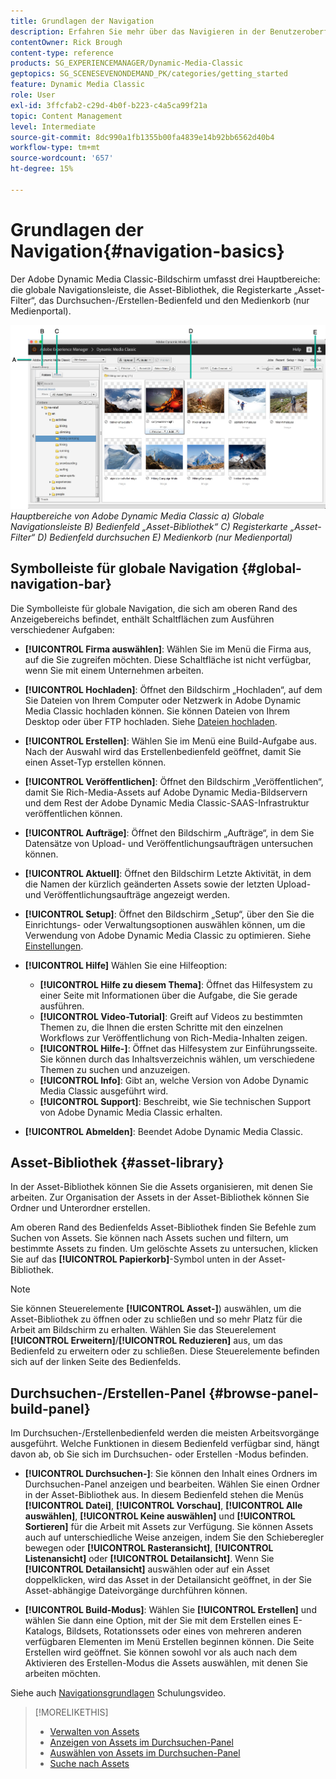 ```yaml
---
title: Grundlagen der Navigation
description: Erfahren Sie mehr über das Navigieren in der Benutzeroberfläche von Adobe Dynamic Media Classic.
contentOwner: Rick Brough
content-type: reference
products: SG_EXPERIENCEMANAGER/Dynamic-Media-Classic
geptopics: SG_SCENESEVENONDEMAND_PK/categories/getting_started
feature: Dynamic Media Classic
role: User
exl-id: 3ffcfab2-c29d-4b0f-b223-c4a5ca99f21a
topic: Content Management
level: Intermediate
source-git-commit: 8dc990a1fb1355b00fa4839e14b92bb6562d40b4
workflow-type: tm+mt
source-wordcount: '657'
ht-degree: 15%

---
```


# Grundlagen der Navigation{#navigation-basics}

Der Adobe Dynamic Media Classic-Bildschirm umfasst drei Hauptbereiche: die globale Navigationsleiste, die Asset-Bibliothek, die Registerkarte „Asset-Filter“, das Durchsuchen-/Erstellen-Bedienfeld und den Medienkorb (nur Medienportal).

![Navigationsgrundlagen](/help/using/assets/gs_navigation_basics_popup_popup.png)
*Hauptbereiche von Adobe Dynamic Media Classic*
*a) Globale Navigationsleiste B) Bedienfeld „Asset-Bibliothek“ C) Registerkarte „Asset-Filter“ D) Bedienfeld durchsuchen E) Medienkorb (nur Medienportal)*

## Symbolleiste für globale Navigation {#global-navigation-bar}

Die Symbolleiste für globale Navigation, die sich am oberen Rand des Anzeigebereichs befindet, enthält Schaltflächen zum Ausführen verschiedener Aufgaben:

* **[!UICONTROL Firma auswählen]**: Wählen Sie im Menü die Firma aus, auf die Sie zugreifen möchten. Diese Schaltfläche ist nicht verfügbar, wenn Sie mit einem Unternehmen arbeiten.

* **[!UICONTROL Hochladen]**: Öffnet den Bildschirm „Hochladen“, auf dem Sie Dateien von Ihrem Computer oder Netzwerk in Adobe Dynamic Media Classic hochladen können. Sie können Dateien von Ihrem Desktop oder über FTP hochladen. Siehe [Dateien hochladen](/help/using/uploading-files.md).

* **[!UICONTROL Erstellen]**: Wählen Sie im Menü eine Build-Aufgabe aus. Nach der Auswahl wird das Erstellenbedienfeld geöffnet, damit Sie einen Asset-Typ erstellen können.

* **[!UICONTROL Veröffentlichen]**: Öffnet den Bildschirm „Veröffentlichen“, damit Sie Rich-Media-Assets auf Adobe Dynamic Media-Bildservern und dem Rest der Adobe Dynamic Media Classic-SAAS-Infrastruktur veröffentlichen können.

* **[!UICONTROL Aufträge]**: Öffnet den Bildschirm „Aufträge“, in dem Sie Datensätze von Upload- und Veröffentlichungsaufträgen untersuchen können.

* **[!UICONTROL Aktuell]**: Öffnet den Bildschirm Letzte Aktivität, in dem die Namen der kürzlich geänderten Assets sowie der letzten Upload- und Veröffentlichungsaufträge angezeigt werden.

* **[!UICONTROL Setup]**: Öffnet den Bildschirm „Setup“, über den Sie die Einrichtungs- oder Verwaltungsoptionen auswählen können, um die Verwendung von Adobe Dynamic Media Classic zu optimieren. Siehe [Einstellungen](/help/using/setup-basics.md).

* **[!UICONTROL Hilfe]** Wählen Sie eine Hilfeoption:

   * **[!UICONTROL Hilfe zu diesem Thema]**: Öffnet das Hilfesystem zu einer Seite mit Informationen über die Aufgabe, die Sie gerade ausführen.
   * **[!UICONTROL Video-Tutorial]**: Greift auf Videos zu bestimmten Themen zu, die Ihnen die ersten Schritte mit den einzelnen Workflows zur Veröffentlichung von Rich-Media-Inhalten zeigen.
   * **[!UICONTROL Hilfe-]**: Öffnet das Hilfesystem zur Einführungsseite. Sie können durch das Inhaltsverzeichnis wählen, um verschiedene Themen zu suchen und anzuzeigen.
   * **[!UICONTROL Info]**: Gibt an, welche Version von Adobe Dynamic Media Classic ausgeführt wird.
   * **[!UICONTROL Support]**: Beschreibt, wie Sie technischen Support von Adobe Dynamic Media Classic erhalten.

* **[!UICONTROL Abmelden]**: Beendet Adobe Dynamic Media Classic.

## Asset-Bibliothek {#asset-library}

In der Asset-Bibliothek können Sie die Assets organisieren, mit denen Sie arbeiten. Zur Organisation der Assets in der Asset-Bibliothek können Sie Ordner und Unterordner erstellen.

Am oberen Rand des Bedienfelds Asset-Bibliothek finden Sie Befehle zum Suchen von Assets. Sie können nach Assets suchen und filtern, um bestimmte Assets zu finden. Um gelöschte Assets zu untersuchen, klicken Sie auf das **[!UICONTROL Papierkorb]**-Symbol unten in der Asset-Bibliothek.

>[!NOTE]
>
>Sie können Steuerelemente **[!UICONTROL Asset-]**) auswählen, um die Asset-Bibliothek zu öffnen oder zu schließen und so mehr Platz für die Arbeit am Bildschirm zu erhalten. Wählen Sie das Steuerelement **[!UICONTROL Erweitern]**/**[!UICONTROL Reduzieren]** aus, um das Bedienfeld zu erweitern oder zu schließen. Diese Steuerelemente befinden sich auf der linken Seite des Bedienfelds.

## Durchsuchen-/Erstellen-Panel {#browse-panel-build-panel}

Im Durchsuchen-/Erstellenbedienfeld werden die meisten Arbeitsvorgänge ausgeführt. Welche Funktionen in diesem Bedienfeld verfügbar sind, hängt davon ab, ob Sie sich im Durchsuchen- oder Erstellen -Modus befinden.

* **[!UICONTROL Durchsuchen-]**: Sie können den Inhalt eines Ordners im Durchsuchen-Panel anzeigen und bearbeiten. Wählen Sie einen Ordner in der Asset-Bibliothek aus. In diesem Bedienfeld stehen die Menüs **[!UICONTROL Datei]**, **[!UICONTROL Vorschau]**, **[!UICONTROL Alle auswählen]**, **[!UICONTROL Keine auswählen]** und **[!UICONTROL Sortieren]** für die Arbeit mit Assets zur Verfügung. Sie können Assets auch auf unterschiedliche Weise anzeigen, indem Sie den Schieberegler bewegen oder **[!UICONTROL Rasteransicht]**, **[!UICONTROL Listenansicht]** oder **[!UICONTROL Detailansicht]**. Wenn Sie **[!UICONTROL Detailansicht]** auswählen oder auf ein Asset doppelklicken, wird das Asset in der Detailansicht geöffnet, in der Sie Asset-abhängige Dateivorgänge durchführen können.

* **[!UICONTROL Build-Modus]**: Wählen Sie **[!UICONTROL Erstellen]** und wählen Sie dann eine Option, mit der Sie mit dem Erstellen eines E-Katalogs, Bildsets, Rotationssets oder eines von mehreren anderen verfügbaren Elementen im Menü Erstellen beginnen können. Die Seite Erstellen wird geöffnet. Sie können sowohl vor als auch nach dem Aktivieren des Erstellen-Modus die Assets auswählen, mit denen Sie arbeiten möchten.

Siehe auch [Navigationsgrundlagen](https://s7d5.scene7.com/s7viewers/html5/VideoViewer.html?videoserverurl=https://s7d5.scene7.com/is/content/&emailurl=https://s7d5.scene7.com/s7/emailFriend&serverUrl=https://s7d5.scene7.com/is/image/&config=Scene7SharedAssets/Universal_HTML5_Video&contenturl=https://s7d5.scene7.com/skins/&asset=S7tutorials/571_Navigation%20Basics_converted%20renamed_Getting%20Started-AVS) Schulungsvideo.

>[!MORELIKETHIS]
>
>* [Verwalten von Assets](about-managing-assets.md)
>* [Anzeigen von Assets im Durchsuchen-Panel](viewing-assets-browse-panel.md#viewing_assets_in_the_browse_panel)
>* [Auswählen von Assets im Durchsuchen-Panel](selecting-assets-browse-panel.md#selecting_assets_in_the_browse_panel)
>* [Suche nach Assets](searching-assets.md#searching_assets)

